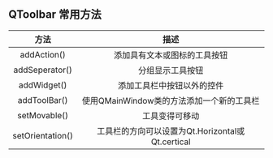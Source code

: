 
## QToolbar 常用方法

| 方法 | 描述 |
|:-----:|:-----:|
| addAction() | 添加具有文本或图标的工具按钮 |
| addSeperator() | 分组显示工具按钮 |
| addWidget() | 添加工具栏中按钮以外的控件 |
| addToolBar() | 使用QMainWindow类的方法添加一个新的工具栏 |
| setMovable() | 工具变得可移动 |
| setOrientation() | 工具栏的方向可以设置为Qt.Horizontal或Qt.certical |

